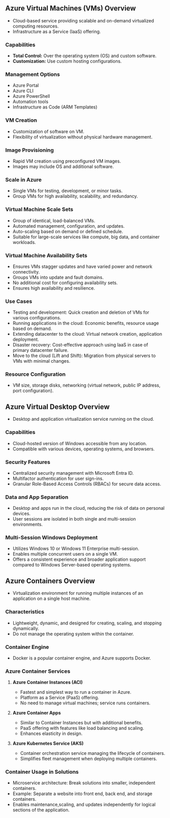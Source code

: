 
## Azure Virtual Machines (VMs) Overview
- Cloud-based service providing scalable and on-demand virtualized computing resources.
- Infrastructure as a Service (IaaS) offering.

### Capabilities
- **Total Control:** Over the operating system (OS) and custom software.
- **Customization:** Use custom hosting configurations.

### Management Options
- Azure Portal
- Azure CLI
- Azure PowerShell
- Automation tools
- Infrastructure as Code (ARM Templates)

### VM Creation
- Customization of software on VM.
- Flexibility of virtualization without physical hardware management.

### Image Provisioning
- Rapid VM creation using preconfigured VM images.
- Images may include OS and additional software.

### Scale in Azure
- Single VMs for testing, development, or minor tasks.
- Group VMs for high availability, scalability, and redundancy.

### Virtual Machine Scale Sets
- Group of identical, load-balanced VMs.
- Automated management, configuration, and updates.
- Auto-scaling based on demand or defined schedule.
- Suitable for large-scale services like compute, big data, and container workloads.

### Virtual Machine Availability Sets
- Ensures VMs stagger updates and have varied power and network connectivity.
- Groups VMs into update and fault domains.
- No additional cost for configuring availability sets.
- Ensures high availability and resilience.

### Use Cases
- Testing and development: Quick creation and deletion of VMs for various configurations.
- Running applications in the cloud: Economic benefits, resource usage based on demand.
- Extending datacenter to the cloud: Virtual network creation, application deployment.
- Disaster recovery: Cost-effective approach using IaaS in case of primary datacenter failure.
- Move to the cloud (Lift and Shift): Migration from physical servers to VMs with minimal changes.

### Resource Configuration
- VM size, storage disks, networking (virtual network, public IP address, port configuration).


## Azure Virtual Desktop Overview

- Desktop and application virtualization service running on the cloud.

### Capabilities
- Cloud-hosted version of Windows accessible from any location.
- Compatible with various devices, operating systems, and browsers.

### Security Features
- Centralized security management with Microsoft Entra ID.
- Multifactor authentication for user sign-ins.
- Granular Role-Based Access Controls (RBACs) for secure data access.

### Data and App Separation
- Desktop and apps run in the cloud, reducing the risk of data on personal devices.
- User sessions are isolated in both single and multi-session environments.

### Multi-Session Windows Deployment
- Utilizes Windows 10 or Windows 11 Enterprise multi-session.
- Enables multiple concurrent users on a single VM.
- Offers a consistent experience and broader application support compared to Windows Server-based operating systems.


## Azure Containers Overview

- Virtualization environment for running multiple instances of an application on a single host machine.

### Characteristics
- Lightweight, dynamic, and designed for creating, scaling, and stopping dynamically.
- Do not manage the operating system within the container.

### Container Engine
- Docker is a popular container engine, and Azure supports Docker.

### Azure Container Services

1. **Azure Container Instances (ACI)**
	- Fastest and simplest way to run a container in Azure.
	- Platform as a Service (PaaS) offering.
	- No need to manage virtual machines; service runs containers.

2. **Azure Container Apps**
	- Similar to Container Instances but with additional benefits.
	- PaaS offering with features like load balancing and scaling.
	- Enhances elasticity in design.

3. **Azure Kubernetes Service (AKS)**
	- Container orchestration service managing the lifecycle of containers.
	- Simplifies fleet management when deploying multiple containers.

### Container Usage in Solutions
- Microservice architecture: Break solutions into smaller, independent containers.
- Example: Separate a website into front end, back end, and storage containers.
- Enables maintenance,scaling, and updates independently for logical sections of the application.
 
